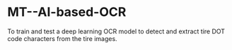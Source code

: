# MT--AI-based-OCR
To train and test a deep learning OCR model to detect and extract tire DOT code characters from the tire images.
